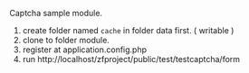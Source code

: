 Captcha sample module.

1. create folder named `cache` in folder data first. ( writable )
2. clone to folder module.
3. register at application.config.php
4. run http://localhost/zfproject/public/test/testcaptcha/form
